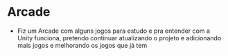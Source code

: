# Arcade
* Fiz um Arcade com alguns jogos para estudo e pra entender com a Unity funciona, pretendo continuar atualizando o projeto e adicionando mais jogos e melhorando os jogos que já tem
